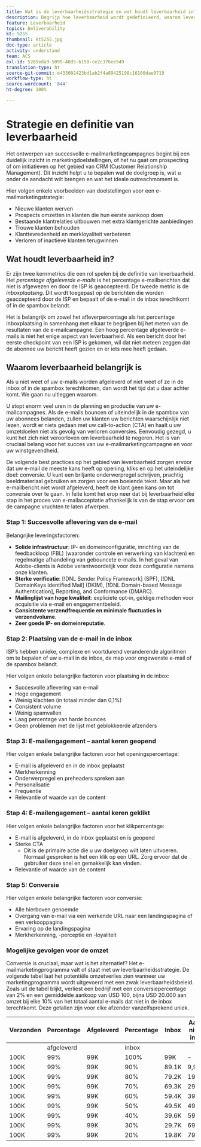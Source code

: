 ```yaml
---
title: Wat is de leverbaarheidsstrategie en wat houdt leverbaarheid in?
description: Begrijp hoe leverbaarheid wordt gedefinieerd, waarom leverbaarheid belangrijk is en wat de kernmetrics voor leverbaarheid zijn.
feature: Leverbaarheid
topics: Deliverability
kt: 5255
thumbnail: kt5255.jpg
doc-type: article
activity: understand
team: ACS
exl-id: 5285eda9-5099-48d5-b150-ce2c376ee549
translation-type: ht
source-git-commit: e433002423bd1ab2f4a89425198c16160dae0719
workflow-type: ht
source-wordcount: '844'
ht-degree: 100%

---
```


# Strategie en definitie van leverbaarheid

Het ontwerpen van succesvolle e-mailmarketingcampagnes begint bij een duidelijk inzicht in marketingdoelstellingen, of het nu gaat om prospecting of om initiatieven op het gebied van CRM (Customer Relationship Management). Dit inzicht helpt u te bepalen wat de doelgroep is, wat u onder de aandacht wilt brengen en wat het ideale outreachmoment is.

Hier volgen enkele voorbeelden van doelstellingen voor een e-mailmarketingstrategie:

* Nieuwe klanten werven
* Prospects omzetten in klanten die hun eerste aankoop doen
* Bestaande klantrelaties uitbouwen met extra klantgerichte aanbiedingen
* Trouwe klanten behouden
* Klanttevredenheid en merkloyaliteit verbeteren
* Verloren of inactieve klanten terugwinnen

## Wat houdt leverbaarheid in?

Er zijn twee kernmetrics die een rol spelen bij de definitie van leverbaarheid. Het *percentage afgeleverde e-mails* is het percentage e-mailberichten dat niet is afgewezen en door de ISP is geaccepteerd. De tweede metric is de *inboxplaatsing*. Dit wordt toegepast op de berichten die worden geaccepteerd door de ISP en bepaalt of de e-mail in de inbox terechtkomt of in de spambox belandt.

Het is belangrijk om zowel het afleverpercentage als het percentage inboxplaatsing in samenhang met elkaar te begrijpen bij het meten van de resultaten van de e-mailcampagne. Een hoog percentage afgeleverde e-mails is niet het enige aspect van leverbaarheid. Als een bericht door het eerste checkpoint van een ISP is gekomen, wil dat niet meteen zeggen dat de abonnee uw bericht heeft gezien en er iets mee heeft gedaan.

## Waarom leverbaarheid belangrijk is

Als u niet weet of uw e-mails worden afgeleverd of niet weet of ze in de inbox of in de spambox terechtkomen, dan wordt het tijd dat u daar achter komt. We gaan nu uitleggen waarom.

U stopt enorm veel uren in de planning en productie van uw e-mailcampagnes. Als de e-mails bouncen of uiteindelijk in de spambox van uw abonnees belanden, zullen uw klanten uw berichten waarschijnlijk niet lezen, wordt er niets gedaan met uw call-to-action (CTA) en haalt u uw omzetdoelen niet als gevolg van verloren conversies. Eenvoudig gezegd, u kunt het zich niet veroorloven om leverbaarheid te negeren. Het is van cruciaal belang voor het succes van uw e-mailmarketingcampagne en voor uw winstgevendheid.

De volgende best practices op het gebied van leverbaarheid zorgen ervoor dat uw e-mail de meeste kans heeft op opening, kliks en op het uiteindelijke doel: conversie. U kunt een briljante onderwerpregel schrijven, prachtig beeldmateriaal gebruiken en zorgen voor een boeiende tekst. Maar als het e-mailbericht niet wordt afgeleverd, heeft de klant geen kans om tot conversie over te gaan. In feite komt het erop neer dat bij leverbaarheid elke stap in het proces van e-mailacceptatie afhankelijk is van de stap ervoor om de campagne vruchten te laten afwerpen.

### Stap 1: Succesvolle aflevering van de e-mail

Belangrijke leveringsfactoren:

* **Solide infrastructuur**: IP- en domeinconfiguratie, inrichting van de feedbackloop (FBL) (waaronder controle en verwerking van klachten) en regelmatige afhandeling van gebouncete e-mails. In het geval van Adobe-clients is Adobe verantwoordelijk voor deze configuratie namens onze klanten.
* **Sterke verificatie**: [!DNL Sender Policy Framework] (SPF), [!DNL DomainKeys Identified Mail] (DKIM), [!DNL Domain-based Message Authentication], Reporting, and Conformance (DMARC).
* **Mailinglijst van hoge kwaliteit**: expliciete opt-in, geldige methoden voor acquisitie via e-mail en engagementbeleid.
* **Consistente verzendfrequentie en minimale fluctuaties in verzendvolume**.
* **Zeer goede IP- en domeinreputatie**.

### Stap 2: Plaatsing van de e-mail in de inbox

ISP’s hebben unieke, complexe en voortdurend veranderende algoritmen om te bepalen of uw e-mail in de inbox, de map voor ongewenste e-mail of de spambox belandt.

Hier volgen enkele belangrijke factoren voor plaatsing in de inbox:

* Succesvolle aflevering van e-mail
* Hoge engagement
* Weinig klachten (in totaal minder dan 0,1%)
* Consistent volume
* Weinig spamvallen
* Laag percentage van harde bounces
* Geen problemen met de lijst met geblokkeerde afzenders

### Stap 3: E-mailengagement – aantal keren geopend

Hier volgen enkele belangrijke factoren voor het openingspercentage:

* E-mail is afgeleverd en in de inbox geplaatst
* Merkherkenning
* Onderwerpregel en preheaders spreken aan
* Personalisatie
* Frequentie
* Relevantie of waarde van de content

### Stap 4: E-mailengagement – aantal keren geklikt

Hier volgen enkele belangrijke factoren voor het klikpercentage:

* E-mail is afgeleverd, in de inbox geplaatst en is geopend
* Sterke CTA
   * Dit is de primaire actie die u uw doelgroep wilt laten uitvoeren. Normaal gesproken is het een klik op een URL. Zorg ervoor dat de gebruiker deze snel en gemakkelijk kan vinden.
* Relevantie of waarde van de content

### Stap 5: Conversie

Hier volgen enkele belangrijke factoren voor conversie:

* Alle hierboven genoemde
* Overgang van e-mail via een werkende URL naar een landingspagina of een verkooppagina
* Ervaring op de landingspagina
* Merkherkenning, -perceptie en -loyaliteit

### Mogelijke gevolgen voor de omzet

Conversie is cruciaal, maar wat is het alternatief? Het e-mailmarketingprogramma valt of staat met uw leverbaarheidsstrategie. De volgende tabel laat het potentiële omzetverlies zien wanneer uw marketingprogramma wordt uitgevoerd met een zwak leverbaarheidsbeleid. Zoals uit de tabel blijkt, verliest een bedrijf met een conversiepercentage van 2% en een gemiddelde aankoop van USD 100, bijna USD 20.000 aan omzet bij elke 10% van het totaal aantal e-mails dat niet in de inbox terechtkomt. Deze getallen zijn voor elke afzender vanzelfsprekend uniek.

| Verzonden | Percentage | Afgeleverd | Percentage | Inbox | Aantal niet in inbox | Conversiepercentage | Aantal verloren | Gemiddelde | Verloren |
|------|-----------|-----------|----------|-------|---------------------|-----------------|-----------------|----------|-----------|
|  | afgeleverd |  | inbox |  |  |  | conversies | aankoop | omzet |
| 100K | 99% | 99K | 100% | 99K | - | 2% | 0 | $100 | $ - |
| 100K | 99% | 99K | 90% | 89.1K | 9,900 | 2% | 198 | $100 | $19,800 |
| 100K | 99% | 99K | 80% | 79.2K | 19,800 | 2% | 396 | $100 | $39,600 |
| 100K | 99% | 99K | 70% | 69.3K | 29,700 | 2% | 594 | $100 | $59,400 |
| 100K | 99% | 99K | 60% | 59.4K | 39,600 | 2% | 792 | $100 | $79,200 |
| 100K | 99% | 99K | 50% | 49.5K | 49,500 | 2% | 990 | $100 | $99,000 |
| 100K | 99% | 99K | 40% | 39.6K | 59,400 | 2% | 1188 | $100 | $118,800 |
| 100K | 99% | 99K | 30% | 29.7K | 69,300 | 2% | 1386 | $100 | $138,600 |
| 100K | 99% | 99K | 20% | 19.8K | 79,200 | 2% | 1584 | $100 | $158,400 |
